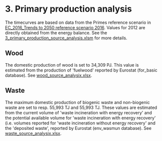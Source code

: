 # 3. Primary production analysis

The timecurves are based on data from the Primes reference scenario in [EC_2016_Trends to 2050 reference scenario 2016](https://refman.energytransitionmodel.com/publications/2096). Values for 2012 are directly obtained from the energy balance. See the [3_primary_production_source_analysis.xlsm](3_primary_production_source_analysis.xlsm) for more details.


## Wood

The domestic production of wood is set to 34,309 PJ. This value is estimated from the production of 'fuelwood' reported by Eurostat (for_basic database). See [wood_source_analysix.xlsx](../../eu/2012/3_primary_production/wood_source_analysis.xlsx).


## Waste

The maximum domestic production of biogenic waste and non-biogenic waste are set to resp. 55,993 TJ and 55,993 TJ. These values are estimated from the current volume of 'waste incineration with energy recovery' and the potential available volume for 'waste incineration with energy recovery' (i.e. volumes reported for 'waste incineration without energy recovery' and the 'deposited waste', reported by Eurostat (env_wasmun database). See [waste_source_analysix.xlsx](../../eu/2012/3_primary_production/waste_source_analysis.xlsx).
